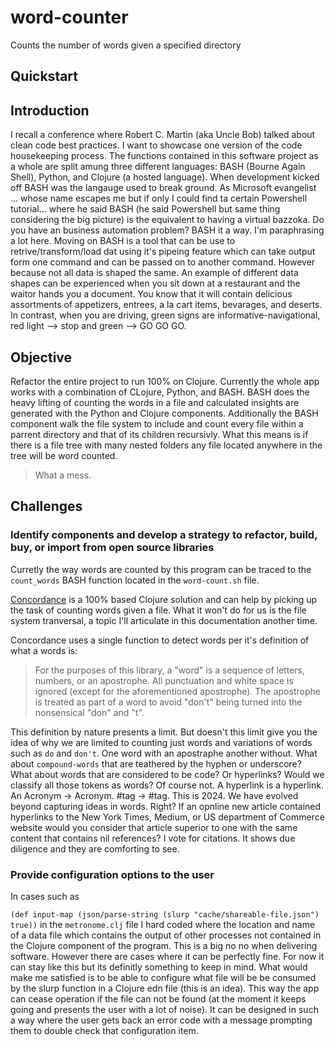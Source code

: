 # word-counter

Counts the number of words given a specified directory

## Quickstart

[](QUICKSTART.md)

## Introduction

I recall a conference where Robert C. Martin (aka Uncle Bob) talked about clean code best practices. I want to showcase one version of the code housekeeping process. The functions contained in this software project as a whole are split amung three different languages: BASH (Bourne Again Shell), Python, and Clojure (a hosted language). When development kicked off BASH was the langauge used to break ground. As Microsoft evangelist ... whose name escapes me but if only I could find ta certain Powershell tutorial... where he said BASH (he said Powershell but same thing considering the big picture) is the equivalent to having a virtual bazzoka. Do you have an business automation problem? BASH it a way. I'm paraphrasing a lot here. Moving on BASH is a tool that can be use to retrive/transform/load dat using it's pipeing feature which can take output form one command and can be passed on to another command. However because not all data is shaped the same. An example of different data shapes can be experienced when you sit down at a restaurant and the waitor hands you a document. You know that it will contain delicious assortments of appetizers, entrees, a la cart items, bevarages, and deserts. In contrast, when you are driving, green signs are informative-navigational, red light --> stop and green --> GO GO GO. 

## Objective

Refactor the entire project to run 100% on Clojure. Currently the whole app works with a combination of CLojure, Python, and BASH. BASH does the heavy lifting of counting the words in a file and calculated insights are generated with the Python and Clojure components. Additionally the BASH component walk the file system to include and count every file within a parrent directory and that of its children recursivly. What this means is if there is a file tree with many nested folders any file located anywhere in the tree will be word counted.

> What a mess. 

## Challenges

### Identify components and develop a strategy to refactor, build, buy, or import from open source libraries

Curretly the way words are counted by this program can be traced to the `count_words` BASH function located in the `word-count.sh` file.

[Concordance](https://github.com/defndaines/concordance/tree/master) is a 100% based Clojure solution and can help by picking up the task of counting words given a file. What it won't do for us is the file system tranversal, a topic I'll articulate in this documentation another time.

Concordance uses a single function to detect words per it's definition of what a words is:


> For the purposes of this library, a "word" is a sequence of letters, numbers, or an apostrophe. All punctuation and white space is ignored (except for the aforementioned apostrophe). The apostrophe is treated as part of a word to avoid "don't" being turned into the nonsensical "don" and "t".


This definition by nature presents a limit. But doesn't this limit give you the idea of why we are limited to counting just words and variations of words such as `do` and `don't`. One word with an apostraphe another without. What about `compound-words` that are teathered by the hyphen or underscore? What about words that are considered to be code? Or hyperlinks? Would we classify all those tokens as words? Of course not. A hyperlink is a hyperlink. An Acronym -> Acronym. #tag -> #tag. This is 2024. We have evolved beyond capturing ideas in words. Right? If an opnline new article contained hyperlinks to the New York Times, Medium, or US department of Commerce website would you consider that article superior to one with the same content that contains nil references? I vote for citations. It shows due diligence and they are comforting to see.

### Provide configuration options to the user

In cases such as

`(def input-map (json/parse-string (slurp "cache/shareable-file.json") true))` in the `metronome.clj` file I hard coded where the location and name of a data file which contains the output of other processes not contained in the Clojure component of the program. This is a big no no when delivering software. However there are cases where it can be perfectly fine. For now it can stay like this but its definitly something to keep in mind. What would make me satisfied is to be able to configure what file will be be consumed by the slurp function in a Clojure edn file (this is an idea). This way the app can cease operation if the file can not be found (at the moment it keeps going and presents the user with a lot of noise). It can be designed in such a way where the user gets back an error code with a message prompting them to double check that configuration item. 